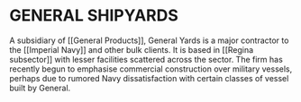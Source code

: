 # GENERAL SHIPYARDS


A subsidiary of [[General Products]], General Yards is a major contractor to the [[Imperial Navy]] and other bulk clients. It is based in [[Regina subsector]] with lesser facilities scattered across the sector. The firm has recently begun to emphasise commercial construction over military vessels, perhaps due to rumored Navy dissatisfaction with certain classes of vessel built by General.